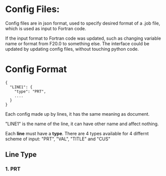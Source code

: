# Config Files:
Config files are in json format, used to specify desired format of a .job file, which is used as input to Fortran code.

If the input format to Fortran code was updated, such as changing variable name or format from F20.0 to something else. The interface could be updated by updating config files, without touching python code.

# Config Format
~~~~
{
  "LINE1": {
    "type": "PRT",
    ....
  }
}
~~~~
Each config made up by lines, it has the same meaning as document.

"LINE1" is the name of the line, it can have other name and affect nothing.

Each **line** must have a **type**. There are 4 types available for 4 differnt scheme of input: "PRT", "VAL", "TITLE" and "CUS"

## Line Type
### 1. PRT
